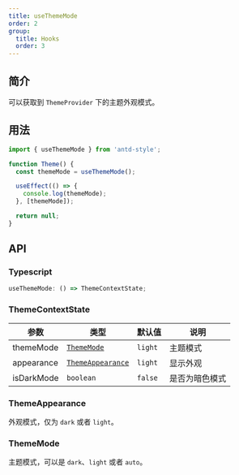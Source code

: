 ```yaml
---
title: useThemeMode
order: 2
group:
  title: Hooks
  order: 3
---
```


## 简介

可以获取到 `ThemeProvider` 下的主题外观模式。

## 用法

```ts
import { useThemeMode } from 'antd-style';

function Theme() {
  const themeMode = useThemeMode();

  useEffect(() => {
    console.log(themeMode);
  }, [themeMode]);

  return null;
}
```

## API

### Typescript

```ts
useThemeMode: () => ThemeContextState;
```

### ThemeContextState

| 参数       | 类型                                  | 默认值  | 说明           |
| ---------- | ------------------------------------- | ------- | -------------- |
| themeMode  | [`ThemeMode`](#thememode)             | `light` | 主题模式       |
| appearance | [`ThemeAppearance`](#themeappearance) | `light` | 显示外观       |
| isDarkMode | `boolean`                             | `false` | 是否为暗色模式 |

### ThemeAppearance

外观模式，仅为 `dark` 或者 `light`。

### ThemeMode

主题模式，可以是 `dark`、`light` 或者 `auto`。

